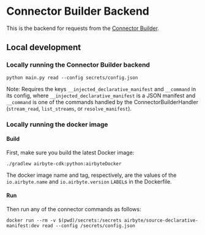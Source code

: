 # Connector Builder Backend

This is the backend for requests from the [Connector Builder](https://docs.airbyte.com/connector-development/config-based/connector-builder-ui/).

## Local development

### Locally running the Connector Builder backend

```
python main.py read --config secrets/config.json
```

Note: Requires the keys `__injected_declarative_manifest` and `__command` in its config, where `__injected_declarative_manifest` is a JSON manifest and `__command` is one of the commands handled by the ConnectorBuilderHandler (`stream_read`, `list_streams`, or `resolve_manifest`).

### Locally running the docker image

#### Build

First, make sure you build the latest Docker image:
```
./gradlew airbyte-cdk:python:airbyteDocker
```

The docker image name and tag, respectively, are the values of the `io.airbyte.name` and `io.airbyte.version` `LABEL`s in the Dockerfile.

#### Run

Then run any of the connector commands as follows:

```
docker run --rm -v $(pwd)/secrets:/secrets airbyte/source-declarative-manifest:dev read --config /secrets/config.json
```
